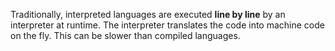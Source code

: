 Traditionally, interpreted languages are executed **line by line** by an interpreter at runtime. The interpreter translates the code into machine code on the fly. This can be slower than compiled languages.